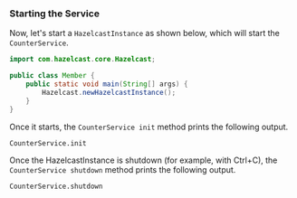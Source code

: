
### Starting the Service

Now, let's start a `HazelcastInstance` as shown below, which will start the `CounterService`.


```java
import com.hazelcast.core.Hazelcast;

public class Member {
    public static void main(String[] args) {
        Hazelcast.newHazelcastInstance();
    }
}
```

Once it starts, the `CounterService init` method prints the following output.

`CounterService.init`

Once the HazelcastInstance is shutdown (for example, with Ctrl+C), the `CounterService shutdown` method prints the following output.

`CounterService.shutdown`

